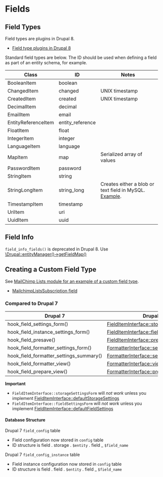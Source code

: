 # Fields

## Field Types

Field types are plugins in Drupal 8.

* [Field type plugins in Drupal 8](http://cgit.drupalcode.org/drupal/tree/core/lib/Drupal/Core/Field/Plugin/Field/FieldType)

Standard field types are below. The ID should be used when defining a field as part of an entity schema, for example.

| Class                 | ID               | Notes                                      |
| --------------------- | ---------------- | ------------------------------------------ |
|   BooleanItem         | boolean          |                                            |
|   ChangedItem         | changed          | UNIX timestamp                             |
|   CreatedItem         | created          | UNIX timestamp                             |
|   DecimalItem         | decimal          |                                            |
|   EmailItem           | email            |                                            |
|   EntityReferenceItem | entity_reference |                                            |
|   FloatItem           | float            |                                            |
|   IntegerItem         | integer          |                                            |
|   LanguageItem        | language         |                                            |
|    MapItem            | map              | Serialized array of values                 |
|   PasswordItem        | password         |                                            |
|   StringItem          | string           |                                            |
|   StringLongItem      | string_long      | Creates either a blob or text field in MySQL. [Example](http://cgit.drupalcode.org/drupal/tree/core/lib/Drupal/Core/Field/Plugin/Field/FieldType/StringLongItem.php#n31). |
|   TimestampItem       | timestamp        |                                            |
|   UriItem             | uri              |                                            |
|   UuidItem            | uuid             |                                            |

## Field Info

`field_info_fields()` is deprecated in Drupal 8. Use [\Drupal::entityManager()->getFieldMap()](https://api.drupal.org/api/drupal/core!lib!Drupal!Core!Entity!EntityManager.php/function/EntityManager%3A%3AgetFieldMap/8)

## Creating a Custom Field Type

See [MailChimp Lists module for an example of a custom field type](https://github.com/thinkshout/mailchimp/tree/8.x-1.x/modules/mailchimp_lists/src/Plugin/Field).

* [MailchimpListsSubscription field](https://github.com/thinkshout/mailchimp/blob/8.x-1.x/modules/mailchimp_lists/src/Plugin/Field/FieldType/MailchimpListsSubscription.php)

### Compared to Drupal 7

| Drupal 7                                | Drupal 8 |
| --------------------------------------- | -------- |
| hook_field_settings_form()              | [FieldItemInterface::storageSettingsForm](https://api.drupal.org/api/drupal/core%21lib%21Drupal%21Core%21Field%21FieldItemInterface.php/function/FieldItemInterface%3A%3AstorageSettingsForm/8) |
| hook_field_instance_settings_form()     | [FieldItemInterface::fieldSettingsForm](https://api.drupal.org/api/drupal/core%21lib%21Drupal%21Core%21Field%21FieldItemInterface.php/function/FieldItemInterface%3A%3AfieldSettingsForm/8) |
| hook_field_presave()                    | [FieldItemInterface::preSave](https://api.drupal.org/api/drupal/core%21lib%21Drupal%21Core%21Field%21FieldItemInterface.php/function/FieldItemInterface%3A%3ApreSave/8) |
| hook_field_formatter_settings_form()    | [FormatterInterface::settingsForm](https://api.drupal.org/api/drupal/core!lib!Drupal!Core!Field!FormatterInterface.php/function/FormatterInterface%3A%3AsettingsForm/8) |
| hook_field_formatter_settings_summary() | [FormatterInterface::settingsSummary](https://api.drupal.org/api/drupal/core!lib!Drupal!Core!Field!FormatterInterface.php/function/FormatterInterface%3A%3AsettingsSummary/8) |
| hook_field_formatter_view()             | [FormatterInterface::view](https://api.drupal.org/api/drupal/core!lib!Drupal!Core!Field!FormatterInterface.php/function/FormatterInterface%3A%3Aview/8) |
| hook_field_prepare_view()               | [FormatterInterface::prepareView](https://api.drupal.org/api/drupal/core!lib!Drupal!Core!Field!FormatterInterface.php/function/FormatterInterface%3A%3AprepareView/8) |

**Important**

* `FieldItemInterface::storageSettingsForm` will *not work* unless you implement [FieldItemInterface::defaultStorageSettings](https://api.drupal.org/api/drupal/core!lib!Drupal!Core!Field!FieldItemInterface.php/function/FieldItemInterface%3A%3AdefaultStorageSettings/8)
* `FieldItemInterface::fieldSettingsForm` will *not work* unless you implement [FieldItemInterface::defaultFieldSettings](https://api.drupal.org/api/drupal/core!lib!Drupal!Core!Field!FieldItemInterface.php/function/FieldItemInterface%3A%3AdefaultFieldSettings/8)

#### Database Structure

Drupal 7 `field_config` table

* Field configuration now stored in `config` table
* ID structure is field . storage . `$entity` . field _ `$field_name`

Drupal 7 `field_config_instance` table

* Field instance configuration now stored in `config` table
* ID structure is field . field . `$entity` . field _ `$field_name`

